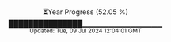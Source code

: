 <p align="center">
⏳Year Progress (52.05 %)<br>
███████████████▁▁▁▁▁▁▁▁▁▁▁▁▁▁▁ <br>
<sub>Updated: Tue, 09 Jul 2024 12:04:01 GMT</sub>
</p>

